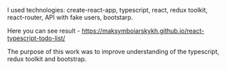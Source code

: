 I used technologies: create-react-app, typescript, react, redux toolkit, react-router, API with fake users, bootstarp.


Here you can see result - https://maksymboiarskykh.github.io/react-typescript-todo-list/


The purpose of this work was to improve understanding of the typescript, redux toolkit and bootstrap.
